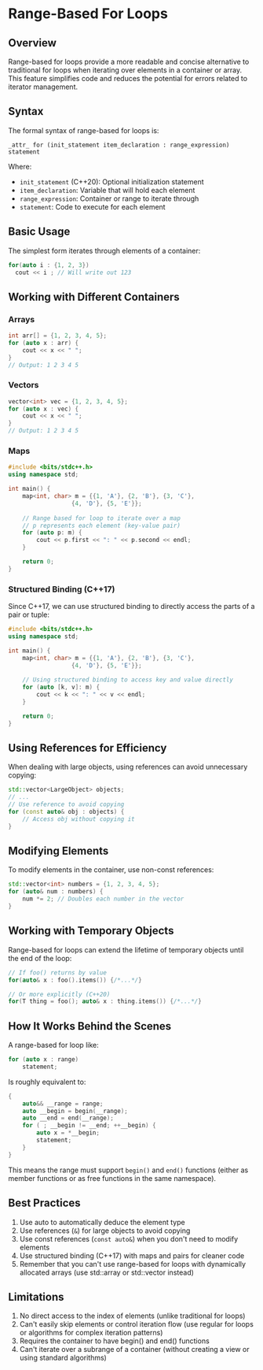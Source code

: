 # Range-Based For Loops

## Overview

Range-based for loops provide a more readable and concise alternative to traditional for loops when iterating over elements in a container or array. This feature simplifies code and reduces the potential for errors related to iterator management.

## Syntax

The formal syntax of range-based for loops is:

```
_attr_ for (init_statement item_declaration : range_expression) statement
```

Where:
- `init_statement` (C++20): Optional initialization statement
- `item_declaration`: Variable that will hold each element
- `range_expression`: Container or range to iterate through
- `statement`: Code to execute for each element

## Basic Usage

The simplest form iterates through elements of a container:

```cpp
for(auto i : {1, 2, 3})
  cout << i ; // Will write out 123
```

## Working with Different Containers

### Arrays

```cpp
int arr[] = {1, 2, 3, 4, 5};
for (auto x : arr) {
    cout << x << " ";
}
// Output: 1 2 3 4 5
```

### Vectors

```cpp
vector<int> vec = {1, 2, 3, 4, 5};
for (auto x : vec) {
    cout << x << " ";
}
// Output: 1 2 3 4 5
```

### Maps

```cpp
#include <bits/stdc++.h>
using namespace std;

int main() {
    map<int, char> m = {{1, 'A'}, {2, 'B'}, {3, 'C'},
                  {4, 'D'}, {5, 'E'}};
      
    // Range based for loop to iterate over a map
    // p represents each element (key-value pair) 
    for (auto p: m) {
        cout << p.first << ": " << p.second << endl;
    }

    return 0;
}
```

### Structured Binding (C++17)

Since C++17, we can use structured binding to directly access the parts of a pair or tuple:

```cpp
#include <bits/stdc++.h>
using namespace std;

int main() {
    map<int, char> m = {{1, 'A'}, {2, 'B'}, {3, 'C'},
                  {4, 'D'}, {5, 'E'}};
      
    // Using structured binding to access key and value directly
    for (auto [k, v]: m) {
        cout << k << ": " << v << endl;
    }

    return 0;
}
```

## Using References for Efficiency

When dealing with large objects, using references can avoid unnecessary copying:

```cpp
std::vector<LargeObject> objects;
// ...
// Use reference to avoid copying
for (const auto& obj : objects) {
    // Access obj without copying it
}
```

## Modifying Elements

To modify elements in the container, use non-const references:

```cpp
std::vector<int> numbers = {1, 2, 3, 4, 5};
for (auto& num : numbers) {
    num *= 2; // Doubles each number in the vector
}
```

## Working with Temporary Objects

Range-based for loops can extend the lifetime of temporary objects until the end of the loop:

```cpp
// If foo() returns by value
for(auto& x : foo().items()) {/*...*/}

// Or more explicitly (C++20)
for(T thing = foo(); auto& x : thing.items()) {/*...*/}
```

## How It Works Behind the Scenes

A range-based for loop like:

```cpp
for (auto x : range)
    statement;
```

Is roughly equivalent to:

```cpp
{
    auto&& __range = range;
    auto __begin = begin(__range);
    auto __end = end(__range);
    for ( ; __begin != __end; ++__begin) {
        auto x = *__begin;
        statement;
    }
}
```

This means the range must support `begin()` and `end()` functions (either as member functions or as free functions in the same namespace).

## Best Practices

1. Use auto to automatically deduce the element type
2. Use references (`&`) for large objects to avoid copying
3. Use const references (`const auto&`) when you don't need to modify elements
4. Use structured binding (C++17) with maps and pairs for cleaner code
5. Remember that you can't use range-based for loops with dynamically allocated arrays (use std::array or std::vector instead)

## Limitations

1. No direct access to the index of elements (unlike traditional for loops)
2. Can't easily skip elements or control iteration flow (use regular for loops or algorithms for complex iteration patterns)
3. Requires the container to have begin() and end() functions
4. Can't iterate over a subrange of a container (without creating a view or using standard algorithms)